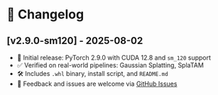 # 📓 Changelog

## [v2.9.0-sm120] - 2025-08-02
- 🎉 Initial release: PyTorch 2.9.0 with CUDA 12.8 and `sm_120` support
- ✅ Verified on real-world pipelines: Gaussian Splatting, SplaTAM
- 🛠️ Includes `.whl` binary, install script, and `README.md`
- 💬 Feedback and issues are welcome via [GitHub Issues](../../issues)

